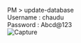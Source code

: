 PM > update-database   <br>
Username : chaudu  <br>
Password : Abcd@123 <br>
![Capture](https://user-images.githubusercontent.com/81465934/230024255-14a06358-ddb9-4415-9db6-ded701ad09b1.JPG)
